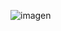![imagen](https://github.com/sofi131/pokemonweb/assets/91051075/81e260b2-aa33-4e5d-abb4-b07be1a9bbea)


